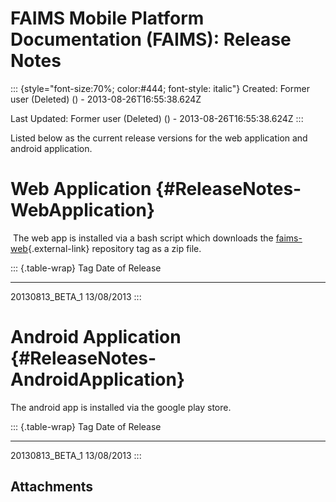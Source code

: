FAIMS Mobile Platform Documentation (FAIMS): Release Notes
==========================================================

::: {style="font-size:70%; color:#444; font-style: italic"}
Created: Former user (Deleted) () - 2013-08-26T16:55:38.624Z

Last Updated: Former user (Deleted) () - 2013-08-26T16:55:38.624Z
:::

<div>

Listed below as the current release versions for the web application and
android application.

Web Application {#ReleaseNotes-WebApplication}
===============

 The web app is installed via a bash script which downloads
the [faims-web](https://github.com/IntersectAustralia/faims-web){.external-link} repository
tag as a zip file.

::: {.table-wrap}
  Tag                 Date of Release
  ------------------- -----------------
  20130813\_BETA\_1   13/08/2013
:::

Android Application {#ReleaseNotes-AndroidApplication}
===================

The android app is installed via the google play store. 

::: {.table-wrap}
  Tag                 Date of Release
  ------------------- -----------------
  20130813\_BETA\_1   13/08/2013
:::

</div>

Attachments
-----------
